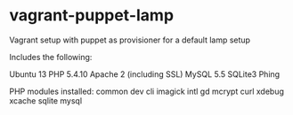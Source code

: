 vagrant-puppet-lamp
===================

Vagrant setup with puppet as provisioner for a default lamp setup

Includes the following:

Ubuntu 13
PHP 5.4.10
Apache 2 (including SSL)
MySQL 5.5
SQLite3
Phing


PHP modules installed:
common
dev
cli
imagick
intl
gd
mcrypt
curl
xdebug
xcache
sqlite
mysql



